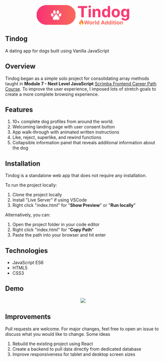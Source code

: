 
<div align="center">
 <img src="/images/tindog-icon.png" width="300px">
</div>

## Tindog
A dating app for dogs built using Vanilla JavaScript


## Overview 
Tindog began as a simple solo project for consolidating array methods taught in **Module 7 - Next Level JavaScript** [Scrimba Frontend Career Path Course](https://scrimba.com/learn/frontend). To improve the user experience, I imposed lots of stretch goals to create a more complete browsing experience.

## Features
1. 10+ complete dog profiles from around the world.
2. Welcoming landing page with user consent button  
3. App walk-through with animated written instructions
4. Like, reject, superlike, and rewind functions
5. Collapsible information panel that reveals additional information about the dog 

## Installation
Tindog is a standalone web app that does not require any installation. 

To run the project locally: 
1. Clone the project locally
2. Install "Live Server" if using VSCode
3. Right click "index.html" for "**Show Preview**" or "**Run locally**"

Alternatively, you can:  
1. Open the project folder in your code editor
2. Right click "index.html" for "**Copy Path**"
3. Paste the path into your browser and hit enter 


## Technologies
- JavaScript ES6
- HTML5
- CSS3

## Demo
<div align="center">
 <img src="/images/demo.gif" height="600px">
</div>
 
## Improvements
 Pull requests are welcome. For major changes, feel free to open an issue to discuss what you would like to change. Some ideas
 1. Rebuild the existing project using React
 2. Create a backend to pull data directly from dedicated database
 3. Improve responsiveness for tablet and desktop screen sizes
 


